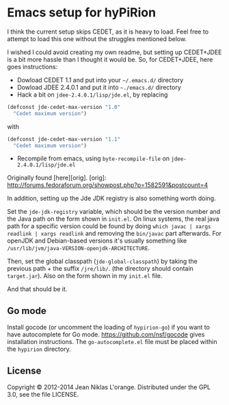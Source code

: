 # Emacs setup for hyPiRion

I think the current setup skips CEDET, as it is heavy to load. Feel free to
attempt to load this one without the struggles mentioned below.

I wished I could avoid creating my own readme, but setting up CEDET+JDEE is a
bit more hassle than I thought it would be. So, for CEDET+JDEE, here goes
instructions:

* Dowload CEDET 1.1 and put into your `~/.emacs.d/` directory
* Dowload JDEE 2.4.0.1 and put it into `~./emacs.d/` directory
* Hack a bit on `jdee-2.4.0.1/lisp/jde.el`, by replacing

```lisp
(defconst jde-cedet-max-version "1.0"
  "Cedet maximum version")
```

  with
```lisp
(defconst jde-cedet-max-version "1.1"
  "Cedet maximum version")
```

* Recompile from emacs, using `byte-recompile-file` on
  `jdee-2.4.0.1/lisp/jde.el`

Originally found [here][orig].
[orig]: http://forums.fedoraforum.org/showpost.php?p=1582591&postcount=4

In addition, setting up the Jde JDK registry is also something worth doing.

Set the `jde-jdk-registry` variable, which should be the version number and the
Java path on the form shown in `init.el`. On linux systems, the real java path
for a specific version could be found by doing `which javac | xargs readlink |
xargs readlink` and removing the `bin/javac` part afterwards. For openJDK and
Debian-based versions it's usually something like
`/usr/lib/jvm/java-VERSION-openjdk-ARCHITECTURE`.

Then, set the global classpath (`jde-global-classpath`) by taking the previous
path + the suffix `/jre/lib/`. (the directory should contain `target.jar`). Also
on the form shown in my `init.el` file.

And that should be it.

## Go mode

Install gocode (or uncomment the loading of `hypirion-go`) if you want to have
autocomplete for Go mode. <https://github.com/nsf/gocode> gives installation
instructions. The `go-autocomplete.el` file must be placed within the `hypirion`
directory.

## License

Copyright © 2012-2014 Jean Niklas L'orange. Distributed under the GPL 3.0, see
the file LICENSE.
